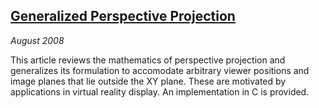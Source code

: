 ## [Generalized Perspective Projection][genperspective]

*August 2008*

This article reviews the mathematics of perspective projection and generalizes its formulation to accomodate arbitrary viewer positions and image planes that lie outside the XY plane. These are motivated by applications in virtual reality display. An implementation in C is provided.

[genperspective]: articles/genperspective/index.html
